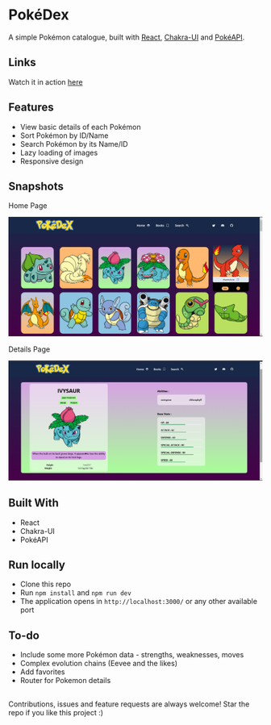 # PokéDex

 A simple Pokémon catalogue, built with [React](https://reactjs.org/), [Chakra-UI](https://chakra-ui.com/) and [PokéAPI](https://pokeapi.co/).

## Links

 Watch it in action [here](https://pokedex-one-lake.vercel.app/)

## Features
- View basic details of each Pokémon
- Sort Pokémon by ID/Name
- Search Pokémon by its Name/ID
- Lazy loading of images
- Responsive design

## Snapshots

Home Page

![HomePage](./public/Homepage.png)

Details Page

![HomePage](./public/DetailsPage.png)

## Built With

- React
- Chakra-UI
- PokéAPI

## Run locally

- Clone this repo
- Run `npm install` and `npm run dev`
- The application opens in `http://localhost:3000/` or any other available port

## To-do
- Include some more Pokémon data - strengths, weaknesses, moves
- Complex evolution chains (Eevee and the likes)
- Add favorites
- Router for Pokemon details

##

Contributions, issues and feature requests are always welcome!
Star the repo if you like this project :) 

